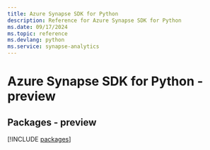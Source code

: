 ```yaml
---
title: Azure Synapse SDK for Python
description: Reference for Azure Synapse SDK for Python
ms.date: 09/17/2024
ms.topic: reference
ms.devlang: python
ms.service: synapse-analytics
---
```

# Azure Synapse SDK for Python - preview
## Packages - preview
[!INCLUDE [packages](synapse-index.md)]
